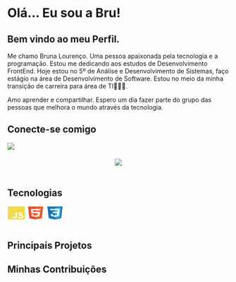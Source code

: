 <div>
    <h1>Olá... Eu sou a Bru! </h1>
    <h2>Bem vindo ao meu Perfil.</h2>
    <p> Me chamo Bruna Lourenço. Uma pessoa apaixonada pela tecnologia e a programação. Estou me dedicando aos estudos de Desenvolvimento FrontEnd. Hoje estou no 5º de Análise e Desenvolvimento de Sistemas, faço estágio na área de Desenvolvimento de Software.
    Estou no meio da minha transição de carreira para área de TI💜🖤💜.
    </p>
    <p>Amo aprender e compartilhar. Espero um dia fazer parte do grupo das pessoas que melhora o mundo através da tecnologia. 
    </p>
</div>
<div>
    <h2>Conecte-se comigo</h2>
   <a href="https://www.linkedin.com/in/brullourenco/" target="_blank"><img src="https://img.shields.io/badge/-LinkedIn-%230077B5?style=for-the-badge&logo=linkedin&logoColor=white" target="_blank"></a> 
</div>
<br>
<div align="center">
 <img height="150em" src="https://github-readme-stats.vercel.app/api/top-langs/?username=brullourenco&layout=compact&langs_count=7&theme=dark"/>
</div>
<div style="display: inline_block"><br>
    <h2>Tecnologias</h2>
  <img align="center" alt="Bruna-Js" height="30" width="40" src="https://raw.githubusercontent.com/devicons/devicon/master/icons/javascript/javascript-plain.svg">
  <img align="center" alt="Bruna-HTML" height="30" width="40" src="https://raw.githubusercontent.com/devicons/devicon/master/icons/html5/html5-original.svg">
  <img align="center" alt="Bruna-CSS" height="30" width="40" src="https://raw.githubusercontent.com/devicons/devicon/master/icons/css3/css3-original.svg">
<br>
<br>

## Principais Projetos


## Minhas Contribuições


